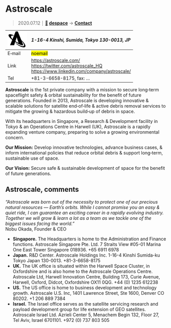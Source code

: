 # Astroscale
> 2020.07.12 ┊ **[🚀](../index/index.md) [despace](index.md)** → **[Contact](contact.md)**

|[![](f/contact/a/astroscale_logo1_thumb.png)](f/contact/a/astroscale_logo1.png)|*1-16-4 Kinshi, Sumida, Tokyo 130-0013, JP*|
|:--|:--|
|E‑mail| <mark>noemail</mark> |
|Link| <https://astroscale.com/><br> <https://twitter.com/astroscale_HQ><br> <https://www.linkedin.com/company/astroscale/> |
|Tel| +81-3-6658-8175, fax: … |

**Astroscale** is the 1st private company with a mission to secure long‑term spaceflight safety & orbital sustainability for the benefit of future generations. Founded in 2013, Astroscale is developing innovative & scalable solutions for satellite end‑of‑life & active debris removal services to mitigate the growing & hazardous build‑up of debris in space.

With its headquarters in Singapore, a Research & Development facility in Tokyo & an Operations Centre in Harwell (UK), Astroscale is a rapidly expanding venture company, preparing to solve a growing environmental concern.

**Our Mission:** Develop innovative technologies, advance business cases, & inform international policies that reduce orbital debris & support long‑term, sustainable use of space.

**Our Vision:** Secure safe & sustainable development of space for the benefit of future generations.

<p style="page-break-after:always"> </p>

## Astroscale, comments

*“Astroscale was born out of the necessity to protect one of our precious natural resources — Earth’s orbits. While I cannot promise you an easy & quiet ride, I can guarantee an exciting career in a rapidly evolving industry. Together we will grow & learn a lot as a team as we tackle one of the biggest issues facing the world.”*  
Nobu Okada, Founder & CEO​

   - **Singapore.** The Headquarters is home to the Administration and Finance functions. Astroscale Singapore Pte. Ltd. 7 Straits View #05-01 Marina One East Tower Singapore 018936. +65 6911 6978
   - **Japan.** R&D Center. Astroscale Holdings Inc. 1-16-4 Kinshi Sumida-ku Tokyo Japan 130-0013. +81-3-6658-8175
   - **UK.** The UK office is situated within the Harwell Space Cluster, in Oxfordshire and is also home to the Astroscale Operations Centre. Astroscale Ltd, Harwell Innovation Centre, Building 173, Curie Avenue, Harwell, Oxford, Didcot, Oxfordshire OX11 0QG. +44 (0) 1235 612238
   - **US.** The US office is home to business development and technology growth. Astroscale U.S. Inc, 1401 Lawrence Street, Ste 1600, Denver CO 80202. +1 206 889 7384
   - **Israel.** The Israel office serves as the satellite servicing research and payload development group for life extension of GEO satellites. Astroscale Israel Ltd. Azrieli Center 5, Menachem Begin 132, Floor 27, Tel Aviv, Israel 6701101. +972 (0) 737 803 505
